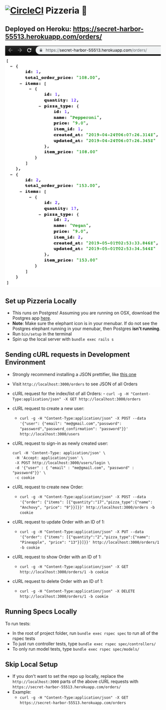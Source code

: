 # [![CircleCI](https://circleci.com/gh/arbonap/pizzeria.svg?style=svg)](https://circleci.com/gh/arbonap/pizzeria) Pizzeria 🍕
## Deployed on Heroku: https://secret-harbor-55513.herokuapp.com/orders/

![json screenshot](json.png)

## Set up Pizzeria Locally
  - This runs on Postgres! Assuming you are running on OSX, download the Postgres app [here](https://postgresapp.com/).
  - __Note__: Make sure the elephant icon is in your menubar. If do not see the Postgres elephant running in your menubar, then Postgres __isn't running__.
  - Run `bin/setup` in the terminal
  - Spin up the local server with `bundle exec rails s`

## Sending cURL requests in Development Environment
  - Strongly recommend installing a JSON prettifier, like [this one](https://chrome.google.com/webstore/detail/jsonview/chklaanhfefbnpoihckbnefhakgolnmc?hl=en)
  - Visit `http://localhost:3000/orders` to see JSON of all Orders
  -  cURL request for the index/list of all Orders:
    - `curl -g -H "Content-Type:application/json" -X GET http://localhost:3000/orders`

  - cURL request to create a new user:
    - `curl -g -H "Content-Type:application/json" -X POST --data '{"user": {"email": "me@gmail.com","password": "password","password_confirmation": "password"}}' http://localhost:3000/users`

  - cURL request to sign-in as newly created user:
     ```
    curl -H 'Content-Type: application/json' \
      -H 'Accept: application/json' \
      -X POST http://localhost:3000/users/login \
      -d '{"user" : { "email" : "me@gmail.com", "password" : "password"}}' \
      -c cookie
      ```
  - cURL request to create new Order:
    - `curl -g -H "Content-Type:application/json" -X POST --data '{"order": {"items": [{"quantity":"17","pizza_type":{"name": "Anchovy", "price": "9"}}]}}' http://localhost:3000/orders -b cookie`

  - cURL request to update Order with an ID of 1:
    - `curl -g -H "Content-Type:application/json" -X PUT --data '{"order": {"items": [{"quantity":"2","pizza_type":{"name": "Pineapple", "price": "13"}}]}}' http://localhost:3000/orders/1 -b cookie`

  - cURL request to show Order with an ID of 1:
    - `curl -g -H "Content-Type:application/json" -X GET http://localhost:3000/orders/1 -b cookie`

  - cURL request to delete Order with an ID of 1:
    - `curl -g -H "Content-Type:application/json" -X DELETE http://localhost:3000/orders/1 -b cookie`

## Running Specs Locally
To run tests:
  - In the root of project folder, run `bundle exec rspec spec` to run all of the rspec tests
  - To just run controller tests, type `bundle exec rspec spec/controllers/`
  - To only run model tests, type `bundle exec rspec spec/models/`

## Skip Local Setup
  - If you don't want to set the repo up locally, replace the `http://localhost:3000` parts of the above cURL requests with `https://secret-harbor-55513.herokuapp.com/orders/`
  - Example:
    - `curl -g -H "Content-Type:application/json" -X GET https://secret-harbor-55513.herokuapp.com/orders`
